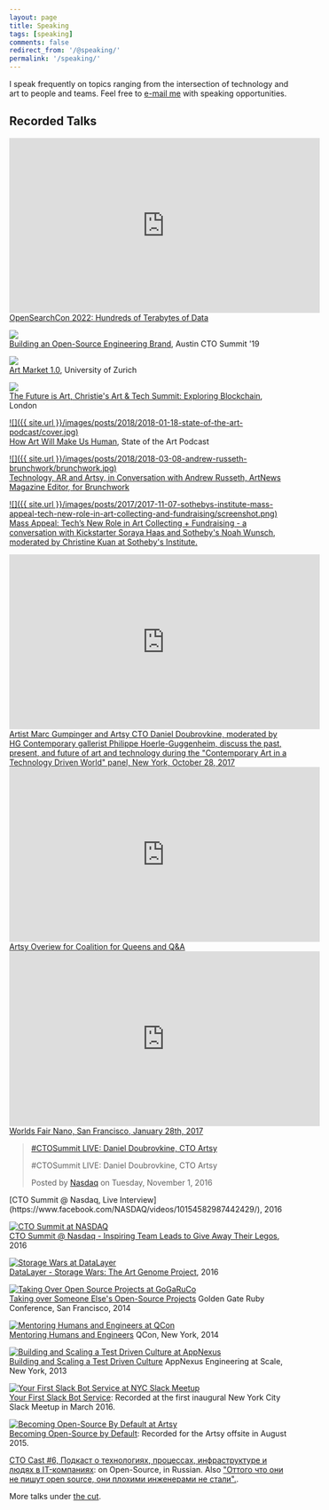 ```yaml
---
layout: page
title: Speaking
tags: [speaking]
comments: false
redirect_from: '/@speaking/'
permalink: '/speaking/'
---
```


I speak frequently on topics ranging from the intersection of technology and art to people and teams. Feel free to [e-mail me](mailto:dblock@dblock.org) with speaking opportunities.

## Recorded Talks

<iframe width="560" height="315" src="https://www.youtube.com/embed/IKiJHgM9tko" frameborder="0" allow="accelerometer; autoplay; clipboard-write; encrypted-media; gyroscope; picture-in-picture" allowfullscreen></iframe><a href="https://www.youtube.com/watch?v=IKiJHgM9tko">OpenSearchCon 2022: Hundreds of Terabytes of Data</a>

<a target="_blank" href="https://www.ctoconnection.com/topics/engineering-influencers/videos/2019-04-19-building-an-open-source-engineering-brand">![]({{site.url}}/images/posts/2019/2019-05-12-building-an-open-source-engineering-brand/cto-summit.png)</a><br>
[Building an Open-Source Engineering Brand](https://www.ctoconnection.com/topics/engineering-influencers/videos/2019-04-19-building-an-open-source-engineering-brand), Austin CTO Summit '19

<a href='https://www.youtube.com/watch?v=LxWfMp0gzSU&t=31m'>![]({{site.url}}/images/posts/2019/2019-03-07-art-market-one-point-o/daniel-doubrovkine-speaking-uzh.png)</a><br>
[Art Market 1.0](https://www.youtube.com/watch?v=LxWfMp0gzSU&t=31m), University of Zurich

<a href='https://www.youtube.com/watch?v=KT-gPtK5uHY&t=4h13m20s'>![]({{site.url}}/images/posts/2018/2018-07-17-christies-art-tech-summit-exploring-blockchain/daniel-doubrovkine-speaking.png)</a><br>
[The Future is Art, Christie's Art & Tech Summit: Exploring Blockchain](https://www.youtube.com/watch?v=KT-gPtK5uHY&t=4h13m20s), London

<a href='https://art19.com/shows/state-of-the-art/episodes/92a50b6a-c227-48a7-863a-56f754078146'>![]({{ site.url }}/images/posts/2018/2018-01-18-state-of-the-art-podcast/cover.jpg)</a><br>
[How Art Will Make Us Human](https://art19.com/shows/state-of-the-art/episodes/92a50b6a-c227-48a7-863a-56f754078146), State of the Art Podcast

<a href='https://www.facebook.com/brunchwork/videos/152715542060400/'>![]({{ site.url }}/images/posts/2018/2018-03-08-andrew-russeth-brunchwork/brunchwork.jpg)</a><br>
<a href='https://www.facebook.com/brunchwork/videos/152715542060400/'>Technology, AR and Artsy, in Conversation with Andrew Russeth, ArtNews Magazine Editor, for Brunchwork</a>

<a href='https://www.facebook.com/SothebysInstituteofArt/videos/10155213430804072/'>![]({{ site.url }}/images/posts/2017/2017-11-07-sothebys-institute-mass-appeal-tech-new-role-in-art-collecting-and-fundraising/screenshot.png)</a><br>
<a href='https://www.facebook.com/SothebysInstituteofArt/videos/10155213430804072/'>Mass Appeal: Tech’s New Role in Art Collecting + Fundraising - a conversation with Kickstarter Soraya Haas and Sotheby's Noah Wunsch, moderated by Christine Kuan at Sotheby's Institute.</a>

<iframe width="560" height="315" src="https://www.youtube.com/embed/lS9KehRHrho" frameborder="0" allowfullscreen></iframe><a href="https://www.youtube.com/watch?feature=youtu.be&v=lS9KehRHrho">Artist Marc Gumpinger and Artsy CTO Daniel Doubrovkine, moderated by HG Contemporary gallerist Philippe Hoerle-Guggenheim, discuss the past, present, and future of art and technology during the "Contemporary Art in a Technology Driven World" panel, New York, October 28, 2017</a>

<iframe width="560" height="315" src="https://www.youtube.com/embed/leiKlKXRvuk" frameborder="0" allowfullscreen></iframe><a href="https://www.youtube.com/watch?v=leiKlKXRvuk">Artsy Overiew for Coalition for Queens and Q&A</a>

<iframe width="560" height="315" src="https://www.youtube.com/embed/CEkJLhA1R0w?ecver=1" frameborder="0" allowfullscreen></iframe><a href="https://www.youtube.com/watch?v=CEkJLhA1R0w&feature=youtu.be">Worlds Fair Nano, San Francisco, January 28th, 2017</a>

<div markdown="0">
<div id="fb-root"></div>
<script>(function(d, s, id) {
var js, fjs = d.getElementsByTagName(s)[0];
if (d.getElementById(id)) return;
js = d.createElement(s); js.id = id;
js.src = "//connect.facebook.net/en_US/sdk.js#xfbml=1&version=v2.8";
fjs.parentNode.insertBefore(js, fjs);
}(document, 'script', 'facebook-jssdk'));</script>
<div class="fb-video" data-href="https://www.facebook.com/NASDAQ/videos/10154582987442429/" data-width="640" data-show-text="false">
<blockquote cite="https://www.facebook.com/NASDAQ/videos/10154582987442429/" class="fb-xfbml-parse-ignore">
<a href="https://www.facebook.com/NASDAQ/videos/10154582987442429/">#CTOSummit LIVE: Daniel Doubrovkine, CTO Artsy</a>
<p>#CTOSummit LIVE: Daniel Doubrovkine, CTO Artsy</p>Posted by <a href="https://www.facebook.com/NASDAQ/">Nasdaq</a> on Tuesday, November 1, 2016
</blockquote>
</div></div>
[CTO Summit @ Nasdaq, Live Interview](https://www.facebook.com/NASDAQ/videos/10154582987442429/), 2016

<a href="https://www.ctoconnection.com/topics/scaleup/videos/2016-11-01-inspiring-team-leads-to-give-away-their-legos"><img alt="CTO Summit at NASDAQ" src="/images/about/cto-summit-nasdaq.png"></a><br>
[CTO Summit @ Nasdaq - Inspiring Team Leads to Give Away Their Legos](https://www.ctoconnection.com/topics/scaleup/videos/2016-11-01-inspiring-team-leads-to-give-away-their-legos), 2016

<a href="https://www.youtube.com/watch?v=F-uGrsPGKIs&list=PLcENCb4ZF_mzk-jqgEFTBXRTU9zhD471J&index=4"><img alt="Storage Wars at DataLayer" src="/images/about/storage-wars.png"></a><br>
[DataLayer - Storage Wars: The Art Genome Project](https://www.youtube.com/watch?v=F-uGrsPGKIs), 2016

<a href="https://www.youtube.com/watch?v=8ijzefV-B7U"><img alt="Taking Over Open Source Projects at GoGaRuCo" src="/images/about/taking-over-someone-elses-open-source-project.png"></a><br>
[Taking over Someone Else's Open-Source Projects](https://www.youtube.com/watch?v=8ijzefV-B7U)
Golden Gate Ruby Conference, San Francisco, 2014

<a href="https://www.infoq.com/presentations/mentoring-cto-club-ny"><img alt="Mentoring Humans and Engineers at QCon" src="/images/about/mentoring-humans-and-engineers.png"></a><br>
[Mentoring Humans and Engineers](https://www.infoq.com/presentations/mentoring-cto-club-ny)
QCon, New York, 2014

<a href="https://www.youtube.com/watch?v=QvHf94hxzRc"><img alt="Building and Scaling a Test Driven Culture at AppNexus" src="/images/about/building-and-scaling-a-test-driven-culture.png"></a><br>
[Building and Scaling a Test Driven Culture](https://www.youtube.com/watch?v=QvHf94hxzRc)
AppNexus Engineering at Scale, New York, 2013

<a href="https://vimeo.com/158686783"><img alt="Your First Slack Bot Service at NYC Slack Meetup" src="/images/about/your-first-slack-bot-service.png"></a><br>
[Your First Slack Bot Service](https://vimeo.com/158686783): Recorded at the first inaugural New York City Slack Meetup in March 2016.

<a href="https://vimeo.com/136554627"><img alt="Becoming Open-Source By Default at Artsy" src="/images/about/becoming-open-source-by-default.png"></a><br>
[Becoming Open-Source by Default](https://vimeo.com/136554627): Recorded for the Artsy offsite in August 2015.

[CTO Cast #6, Подкаст о технологиях, процессах, инфраструктуре и людях в IT-компаниях](https://soundcloud.com/ctocastcom/6-daniel-doubrovkine/): on Open-Source, in Russian. Also ["Оттого что они не пишут open source, они плохими инженерами не стали".](https://habrahabr.ru/company/caspowa/blog/255585/).

More talks under [the cut](/tags/speaking/).
